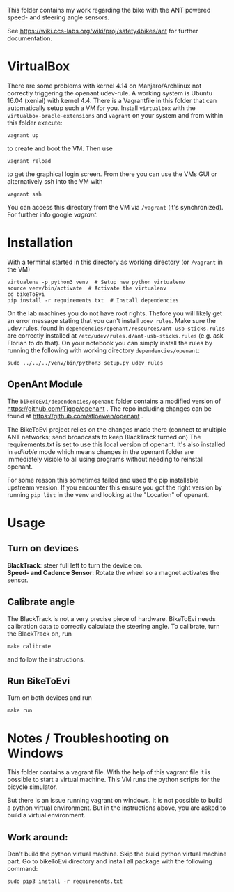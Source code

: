 This folder contains my work regarding the bike with the ANT powered speed- and steering angle sensors.

See
https://wiki.ccs-labs.org/wiki/proj/safety4bikes/ant
for further documentation.

# VirtualBox

There are some problems with kernel 4.14 on Manjaro/Archlinux not correctly triggering the openant udev-rule.
A working system is Ubuntu 16.04 (xenial) with kernel 4.4.
There is a Vagrantfile in this folder that can automatically setup such a VM for you.
Install `virtualbox` with the `virtualbox-oracle-extensions` and `vagrant` on your system and from within this folder execute:

    vagrant up

to create and boot the VM. Then use

    vagrant reload

to get the graphical login screen. From there you can use the VMs GUI or alternatively ssh into the VM with

    vagrant ssh

You can access this directory from the VM via `/vagrant` (it's synchronized).
For further info google *vagrant*.

# Installation

With a terminal started in this directory as working directory (or `/vagrant` in the VM)

    virtualenv -p python3 venv  # Setup new python virtualenv
    source venv/bin/activate  # Activate the virtualenv
    cd bikeToEvi
    pip install -r requirements.txt  # Install dependencies

On the lab machines you do not have root rights. Thefore you will likely get an error message stating that you can't install `udev_rules`. Make sure the udev rules, found in `dependencies/openant/resources/ant-usb-sticks.rules` are correctly installed at `/etc/udev/rules.d/ant-usb-sticks.rules` (e.g. ask Florian to do that). On your notebook you can simply install the rules by running the following with working directory `dependencies/openant`:

    sudo ../../../venv/bin/python3 setup.py udev_rules

## OpenAnt Module
The `bikeToEvi/dependencies/openant` folder contains a modified version of https://github.com/Tigge/openant .
The repo including changes can be found at https://github.com/stloewen/openant .

The BikeToEvi project relies on the changes made there (connect to multiple ANT networks; send broadcasts to keep BlackTrack turned on)
The requirements.txt is set to use this local version of openant.
It's also installed in *editable* mode which means changes in the openant folder are immediately visible to all using programs without needing to reinstall openant.

For some reason this sometimes failed and used the pip installable upstream version. If you encounter this ensure you got the right version by running `pip list` in the venv and looking at the "Location" of openant.

# Usage

## Turn on devices
**BlackTrack**: steer full left to turn the device on.  
**Speed- and Cadence Sensor**: Rotate the wheel so a magnet activates the sensor.

## Calibrate angle
The BlackTrack is not a very precise piece of hardware.
BikeToEvi needs calibration data to correctly calculate the steering angle.
To calibrate, turn the BlackTrack on, run

    make calibrate

and follow the instructions.

## Run BikeToEvi
Turn on both devices and run

    make run

# Notes / Troubleshooting on Windows
This folder contains a vagrant file.
With the help of this vagrant file it is possible to start a virtual machine.
This VM runs the python scripts for the bicycle simulator.

But there is an issue running vagrant on windows.
It is not possible to build a python virtual environment.
But in the instructions above, you are asked to build a virtual environment.

## Work around:
Don't build the python virtual machine.
Skip the build python virtual machine part.
Go to bikeToEvi directory and install all package with the following command:

	sudo pip3 install -r requirements.txt
